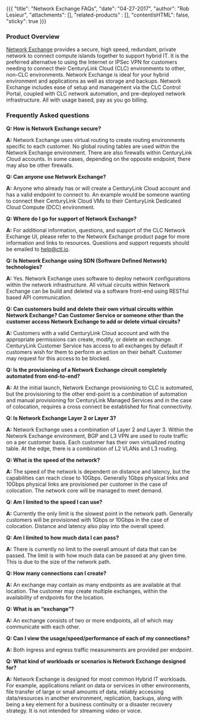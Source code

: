 {{{
  "title": "Network Exchange FAQs",
  "date": "04-27-2017",
  "author": "Rob Lesieur",
  "attachments": [],
  "related-products" : [],
  "contentIsHTML": false,
  "sticky": true
}}}

### Product Overview

[Network Exchange](https://www.ctl.io/network-exchange/) provides a secure, high speed, redundant, private network to connect compute islands together to support hybrid IT. It is the preferred alternative to using the Internet or IPSec VPN for customers needing to connect their CenturyLink Cloud (CLC) environments to other, non-CLC environments. Network Exchange is ideal for your hybrid environment and applications as well as storage and backups. Network Exchange includes ease of setup and management via the CLC Control Portal, coupled with CLC network automation, and pre-deployed network infrastructure. All with usage based, pay as you go billing.

### Frequently Asked questions

**Q: How is Network Exchange secure?**

**A:** Network Exchange uses virtual routing to create routing environments specific to each customer. No global routing tables are used within the Network Exchange environment. There are also firewalls within CenturyLink Cloud accounts. In some cases, depending on the opposite endpoint, there may also be other firewalls.

**Q: Can anyone use Network Exchange?**

**A:** Anyone who already has or will create a CenturyLink Cloud account and has a valid endpoint to connect to. An example would be someone wanting to connect their CenturyLink Cloud VMs to their CenturyLink Dedicated Cloud Compute (DCC) environment.

**Q: Where do I go for support of Network Exchange?**

**A:** For additional information, questions, and support of the CLC Network Exchange UI, please refer to the Network Exchange product page for more information and links to resources. Questions and support requests should be emailed to help@ctl.io.

**Q: Is Network Exchange using SDN (Software Defined Network) technologies?**

**A:** Yes. Network Exchange uses software to deploy network configurations within the network infrastructure. All virtual circuits within Network Exchange can be build and deleted via a software front-end using RESTful based API communication.

**Q: Can customers build and delete their own virtual circuits within Network Exchange? Can Customer Service or someone other than the customer access Network Exchange to add or delete virtual circuits?**

**A:** Customers with a valid CenturyLink Cloud account and with the appropriate permissions can create, modify, or delete an exchange. CenturyLink Customer Service has access to all exchanges by default if customers wish for them to perform an action on their behalf. Customer may request for this access to be blocked.

**Q: Is the provisioning of a Network Exchange circuit completely automated from end-to-end?**

**A:** At the initial launch, Network Exchange provisioning to CLC is automated, but the provisioning to the other end-point is a combination of automation and manual provisioning for CenturyLink Managed Services and in the case of colocation, requires a cross connect be established for final connectivity.

**Q: Is Network Exchange Layer 2 or Layer 3?**

**A:** Network Exchange uses a combination of Layer 2 and Layer 3. Within the Network Exchange environment, BGP and L3 VPN are used to route traffic on a per customer basis. Each customer has their own virtualized routing table. At the edge, there is a combination of L2 VLANs and L3 routing.

**Q: What is the speed of the network?**

**A:** The speed of the network is dependent on distance and latency, but the capabilities can reach close to 10Gbps. Generally 1Gbps physical links and 10Gbps physical links are provisioned per customer in the case of colocation. The network core will be managed to meet demand.

**Q: Am I limited to the speed I can use?**

**A:** Currently the only limit is the slowest point in the network path. Generally customers will be provisioned with 1Gbps or 10Gbps in the case of colocation. Distance and latency also play into the overall speed.

**Q: Am I limited to how much data I can pass?**

**A:** There is currently no limit to the overall amount of data that can be passed. The limit is with how much data can be passed at any given time. This is due to the size of the network path.

**Q: How many connections can I create?**

**A:** An exchange may contain as many endpoints as are available at that location. The customer may create multiple exchanges, within the availability of endpoints for the location.

**Q: What is an “exchange”?**

**A:** An exchange consists of two or more endpoints, all of which may communicate with each other.

**Q: Can I view the usage/speed/performance of each of my connections?**

**A:** Both ingress and egress traffic measurements are provided per endpoint.

**Q: What kind of workloads or scenarios is Network Exchange designed for?**

**A:** Network Exchange is designed for most common Hybrid IT workloads. For example, applications reliant on data or services in other environments, file transfer of large or small amounts of data, reliably accessing data/resources in another environment, replication, backups, along with being a key element for a business continuity or a disaster recovery strategy. It is not intended for streaming video or voice.
